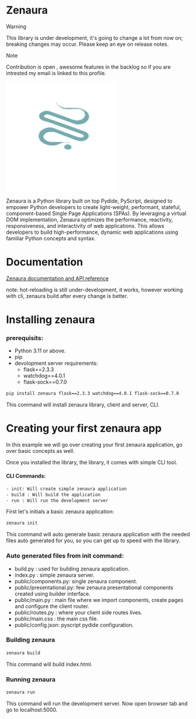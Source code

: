 # Zenaura

> [!WARNING]
> This library is under development, it's going to change a lot from now on; breaking changes may occur. Please keep an eye on release notes.

> [!NOTE]
> Contribution is open , awesome features in the backlog so if you are intrested my email is linked to this profile.

<img title="a title" alt="Alt text" src="./assets/logo.png" width="300" height="300" />

Zenaura is a Python library built on top Pydide, PyScript, designed to empower Python developers to create light-weight, performant, stateful, component-based Single Page Applications (SPAs). By leveraging a virtual DOM implementation, Zenaura optimizes the performance, reactivity, responsiveness, and interactivity of web applications. This allows developers to build high-performance, dynamic web applications using familiar Python concepts and syntax.

# Documentation

<a href="https://araldhafeeri.github.io/Zenaura/" target="_blank"> Zenaura documentation and API reference</a>

note: hot-reloading is still under-development, it works, however working with cli, zenaura build after every change is better.

# Installing zenaura

### prerequisits:

- Python 3.11 or above.
- pip
- devolopment server requirements:
  - flask==2.3.3
  - watchdog==4.0.1
  - flask-sock==0.7.0

```bash
pip install zenaura flask==2.3.3 watchdog==4.0.1 flask-sock==0.7.0
```

This command will install zenaura library, client and server, CLI.

# Creating your first zenaura app

In this example we will go over creating your first zenaura application, go over basic concepts as well.

Once you installed the library, the library, it comes with simple CLI tool.

#### CLI Commands:

    - init: Will create simple zenaura application
    - build : Will build the application
    - run : Will run the development server

First let's initials a basic zenaura application:

```bash
zenaura init
```

This command will auto generate basic zenaura application with the needed files auto generated for you, so you can get up to speed with the library.

### Auto generated files from init command:

- build.py : used for building zenaura application.
- index.py : simple zenaura server.
- public/components.py: single zenaura component.
- public/presentational.py: few zenaura presentational components created using builder interface.
- public/main.py : main file where we import components, create pages and configure the client router.
- public/routes.py : where your client side routes lives.
- public/main.css : the main css file.
- public/config.json: pyscript pydide configuration.

### Building zenaura

```bash
zenaura build
```

This command will build index.html.

### Running zenaura

```bash
zenaura run
```

This command will run the development server. Now open browser tab and go to localhost:5000.
